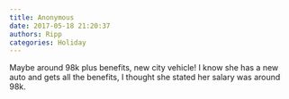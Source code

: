 ```yaml
---
title: Anonymous
date: 2017-05-18 21:20:37
authors: Ripp
categories: Holiday
---
```


 Maybe around 98k plus benefits, new city vehicle! I know she has a new auto and gets all the benefits, I thought she stated her salary was around 98k.